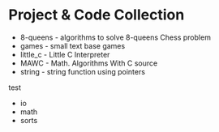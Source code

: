 # Project & Code Collection

* 8-queens - algorithms to solve 8-queens Chess problem
* games - small text base games
* little_c - Little C Interpreter
* MAWC - Math. Algorithms With C source
* string - string function using pointers

test
* io
* math
* sorts
